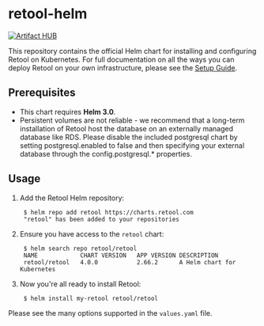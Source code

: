 # retool-helm

[![Artifact HUB](https://img.shields.io/endpoint?url=https://artifacthub.io/badge/repository/retool)](https://artifacthub.io/packages/search?repo=retool)

This repository contains the official Helm chart for installing and configuring
Retool on Kubernetes. For full documentation on all the ways you can deploy
Retool on your own infrastructure, please see the [Setup
Guide](https://docs.retool.com/docs/setup-instructions).

## Prerequisites

* This chart requires **Helm 3.0**.
* Persistent volumes are not reliable - we recommend that a long-term
  installation of Retool host the database on an externally managed database
  like RDS. Please disable the included postgresql chart by setting
  postgresql.enabled to false and then specifying your external database
  through the config.postgresql.* properties.

## Usage

1. Add the Retool Helm repository:
    
        $ helm repo add retool https://charts.retool.com
        "retool" has been added to your repositories
    
2. Ensure you have access to the `retool` chart: 

        $ helm search repo retool/retool
        NAME         	CHART VERSION	APP VERSION	DESCRIPTION                
        retool/retool	4.0.0        	2.66.2     	A Helm chart for Kubernetes

3. Now you're all ready to install Retool:

        $ helm install my-retool retool/retool

Please see the many options supported in the `values.yaml` file.
